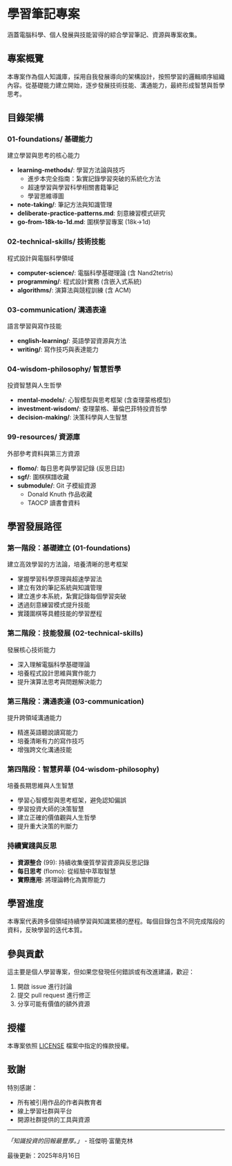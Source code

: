 # 學習筆記專案

涵蓋電腦科學、個人發展與技能習得的綜合學習筆記、資源與專案收集。

## 專案概覽

本專案作為個人知識庫，採用自我發展導向的架構設計，按照學習的邏輯順序組織內容。從基礎能力建立開始，逐步發展技術技能、溝通能力，最終形成智慧與哲學思考。

## 目錄架構

### 01-foundations/ 基礎能力

建立學習與思考的核心能力

- **learning-methods/**: 學習方法論與技巧
  - 進步本完全指南：紮實記錄學習突破的系統化方法
  - 超速學習與學習科學相關書籍筆記
  - 學習思維導圖
- **note-taking/**: 筆記方法與知識管理
- **deliberate-practice-patterns.md**: 刻意練習模式研究
- **go-from-18k-to-1d.md**: 圍棋學習專案 (18k→1d)

### 02-technical-skills/ 技術技能

程式設計與電腦科學領域

- **computer-science/**: 電腦科學基礎理論 (含 Nand2tetris)
- **programming/**: 程式設計實務 (含嵌入式系統)
- **algorithms/**: 演算法與競程訓練 (含 ACM)

### 03-communication/ 溝通表達

語言學習與寫作技能

- **english-learning/**: 英語學習資源與方法
- **writing/**: 寫作技巧與表達能力

### 04-wisdom-philosophy/ 智慧哲學

投資智慧與人生哲學

- **mental-models/**: 心智模型與思考框架 (含查理蒙格模型)
- **investment-wisdom/**: 查理蒙格、華倫巴菲特投資哲學
- **decision-making/**: 決策科學與人生智慧

### 99-resources/ 資源庫

外部參考資料與第三方資源

- **flomo/**: 每日思考與學習記錄 (反思日誌)
- **sgf/**: 圍棋棋譜收藏
- **submodule/**: Git 子模組資源
  - Donald Knuth 作品收藏
  - TAOCP 讀書會資料

## 學習發展路徑

### 第一階段：基礎建立 (01-foundations)

建立高效學習的方法論，培養清晰的思考框架

- 掌握學習科學原理與超速學習法
- 建立有效的筆記系統與知識管理
- 建立進步本系統，紮實記錄每個學習突破
- 透過刻意練習模式提升技能
- 實踐圍棋等具體技能的學習歷程

### 第二階段：技能發展 (02-technical-skills)

發展核心技術能力

- 深入理解電腦科學基礎理論
- 培養程式設計思維與實作能力
- 提升演算法思考與問題解決能力

### 第三階段：溝通表達 (03-communication)

提升跨領域溝通能力

- 精進英語聽說讀寫能力
- 培養清晰有力的寫作技巧
- 增強跨文化溝通技能

### 第四階段：智慧昇華 (04-wisdom-philosophy)

培養長期思維與人生智慧

- 學習心智模型與思考框架，避免認知偏誤
- 學習投資大師的決策智慧
- 建立正確的價值觀與人生哲學
- 提升重大決策的判斷力

### 持續實踐與反思

- **資源整合** (99): 持續收集優質學習資源與反思記錄
- **每日思考** (flomo): 從經驗中萃取智慧
- **實際應用**: 將理論轉化為實際能力

## 學習進度

本專案代表跨多個領域持續學習與知識累積的歷程。每個目錄包含不同完成階段的資料，反映學習的迭代本質。

## 參與貢獻

這主要是個人學習專案，但如果您發現任何錯誤或有改進建議，歡迎：

1. 開啟 issue 進行討論
2. 提交 pull request 進行修正
3. 分享可能有價值的額外資源

## 授權

本專案依照 [LICENSE](LICENSE) 檔案中指定的條款授權。

## 致謝

特別感謝：

- 所有被引用作品的作者與教育者
- 線上學習社群與平台
- 開源社群提供的工具與資源

---

*「知識投資的回報最豐厚。」* - 班傑明·富蘭克林

最後更新：2025年8月16日
